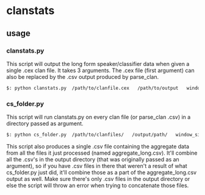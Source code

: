 # clanstats



## usage

### clanstats.py

This script will output the long form speaker/classifier data when given a single .cex clan file. It takes 3 arguments.
The .cex file (first argument) can also be replaced by the .csv output produced by parse_clan.

``` bash
$: python clanstats.py  /path/to/clanfile.cex   /path/to/output   window_size
```

### cs_folder.py

This script will run clanstats.py on every clan file (or parse_clan .csv) in a directory passed as argument.

``` bash
$: python cs_folder.py  /path/to/clanfiles/   /output/path/   window_size
```

This script also produces a single .csv file containing the aggregate data from all the files it just processed (named aggregate_long.csv). It'll combine all the .csv's in the output directory (that was originally passed as an argument), so if you have .csv files in there that weren't a result of what cs_folder.py just did, it'll combine those as a part of the aggregate_long.csv output as well. Make sure there's only .csv files in the output directory or else the script will throw an error when trying to concatenate those files.

